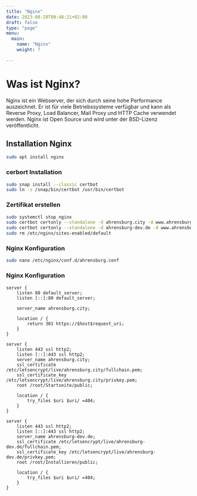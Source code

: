 ```yaml
---
title: "Nginx"
date: 2023-08-20T00:48:21+02:00
draft: false
type: "page"
menu: 
  main:
    name: "Nginx"
    weight: 7
    
---
```


# Was ist Nginx?
Nginx ist ein Webserver, der sich durch seine hohe Performance auszeichnet. Er ist für viele Betriebssysteme verfügbar und kann als Reverse Proxy, Load Balancer, Mail Proxy und HTTP Cache verwendet werden. Nginx ist Open Source und wird unter der BSD-Lizenz veröffentlicht.

## Installation Nginx
```bash
sudo apt install nginx
```

### cerbort Installation
```bash
sudo snap install --classic certbot
sudo ln -s /snap/bin/certbot /usr/bin/certbot
```

### Zertifikat erstellen
```bash
sudo systemctl stop nginx
sudo certbot certonly --standalone -d ahrensburg.city -d www.ahrensburg.city
sudo certbot certonly --standalone -d ahrensburg-dev.de -d www.ahrensburg-dev.de
sudo rm /etc/nginx/sites-enabled/default
```

### Nginx Konfiguration
```bash
sudo nano /etc/nginx/conf.d/ahrensburg.conf
```
### Nginx Konfiguration
```nginx
server {
    listen 80 default_server;
    listen [::]:80 default_server;

    server_name ahrensburg.city;

    location / {
        return 301 https://$host$request_uri;
    }
}

server {
    listen 443 ssl http2;
    listen [::]:443 ssl http2;
    server_name ahrensburg.city;
    ssl_certificate /etc/letsencrypt/live/ahrensburg.city/fullchain.pem;
    ssl_certificate_key /etc/letsencrypt/live/ahrensburg.city/privkey.pem;
    root /root/Startseite/public;

    location / {
        try_files $uri $uri/ =404;
    }
}

server {
    listen 443 ssl http2;
    listen [::]:443 ssl http2;
    server_name ahrensburg-dev.de;
    ssl_certificate /etc/letsencrypt/live/ahrensburg-dev.de/fullchain.pem;
    ssl_certificate_key /etc/letsencrypt/live/ahrensburg-dev.de/privkey.pem;
    root /root/Installieren/public;

    location / {
        try_files $uri $uri/ =404;
    }
}

```
